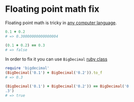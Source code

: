 # Floating point math fix

Floating point math is tricky in [any computer language](https://0.30000000000000004.com).

```ruby
0.1 + 0.2
# => 0.30000000000000004

(0.1 + 0.2) == 0.3
# => false
```

In order to fix it you can use `BigDecimal` [ruby class](https://ruby-doc.org/stdlib-2.5.1/libdoc/bigdecimal/rdoc/BigDecimal.html)

```ruby
require 'bigdecimal'
(BigDecimal('0.1') + BigDecimal('0.2')).to_f
# => 0.3

(BigDecimal('0.1') + BigDecimal('0.2')) == BigDecimal('0
.3')
# => true
```
